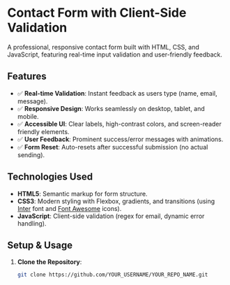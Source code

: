 # Contact Form with Client-Side Validation

A professional, responsive contact form built with HTML, CSS, and JavaScript, featuring real-time input validation and user-friendly feedback.

## Features
- ✅ **Real-time Validation**: Instant feedback as users type (name, email, message).
- ✅ **Responsive Design**: Works seamlessly on desktop, tablet, and mobile.
- ✅ **Accessible UI**: Clear labels, high-contrast colors, and screen-reader friendly elements.
- ✅ **User Feedback**: Prominent success/error messages with animations.
- ✅ **Form Reset**: Auto-resets after successful submission (no actual sending).


## Technologies Used
- **HTML5**: Semantic markup for form structure.
- **CSS3**: Modern styling with Flexbox, gradients, and transitions (using [Inter](https://fonts.google.com/specimen/Inter) font and [Font Awesome](https://fontawesome.com/) icons).
- **JavaScript**: Client-side validation (regex for email, dynamic error handling).


## Setup & Usage
1. **Clone the Repository**:
   ```bash
   git clone https://github.com/YOUR_USERNAME/YOUR_REPO_NAME.git